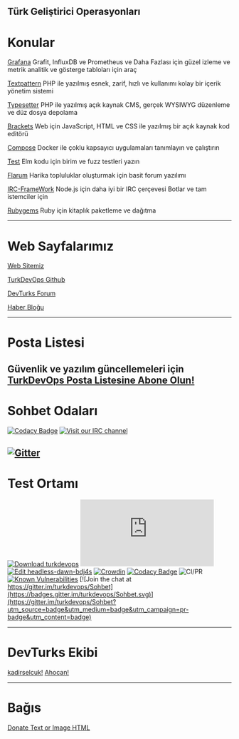 ## Türk Geliştirici Operasyonları

# Konular

[Grafana](https://turkdevops.github.io/grafana) Grafit, InfluxDB ve Prometheus
ve Daha Fazlası için güzel izleme ve metrik analitik ve gösterge tabloları için
araç

[Textpattern](https://turkdevops.github.io/textpattern) PHP ile yazılmış esnek,
zarif, hızlı ve kullanımı kolay bir içerik yönetim sistemi

[Typesetter](https://turkdevops.github.io/Typesetter) PHP ile yazılmış açık
kaynak CMS, gerçek WYSIWYG düzenleme ve düz dosya depolama

[Brackets](https://turkdevops.github.io/brackets) Web için JavaScript, HTML ve
CSS ile yazılmış bir açık kaynak kod editörü

[Compose](https://turkdevops.github.io/compose) Docker ile çoklu kapsayıcı
uygulamaları tanımlayın ve çalıştırın

[Test](https://turkdevops.github.io/test) Elm kodu için birim ve fuzz testleri
yazın

[Flarum](https://turkdevops.github.io/flarum) Harika topluluklar oluşturmak için
basit forum yazılımı

[IRC-FrameWork](https://turkdevops.github.io/irc-framework) Node.js için daha
iyi bir IRC çerçevesi Botlar ve tam istemciler için

[Rubygems](https://turkdevops.github.io/rubygems) Ruby için kitaplık paketleme
ve dağıtma

---

# Web Sayfalarımız

[Web Sitemiz](https://turkdevops.github.io)

[TurkDevOps Github](https://github.com/turkdevops)

[DevTurks Forum](https://devturksforum.flarum.cloud/)

[Haber Bloğu](https://turkdevops.wordpress.com/)

---

# Posta Listesi

## Güvenlik ve yazılım güncellemeleri için [TurkDevOps Posta Listesine Abone Olun!](https://lists.sourceforge.net/lists/listinfo/turkdevops-post)

# Sohbet Odaları

[![Codacy Badge](https://api.codacy.com/project/badge/Grade/793901cd9178477a96c1adb6fc38b50d)](https://app.codacy.com/gh/turkdevops/turkdevops.github.io?utm_source=github.com&utm_medium=referral&utm_content=turkdevops/turkdevops.github.io&utm_campaign=Badge_Grade_Settings)
[![Visit our IRC channel](https://kiwiirc.com/buttons/irc.kiwiirc.com/TurkDevOps.png)](https://kiwiirc.com/client/irc.kiwiirc.com/?nick=DevTurks|?#TurkDevOps)

## [![Gitter](https://badges.gitter.im/turkdevops/community.svg)](https://gitter.im/turkdevops/community?utm_source=badge&utm_medium=badge&utm_campaign=pr-badge)

# Test Ortamı

[![Download turkdevops](https://a.fsdn.com/con/app/sf-download-button)](https://sourceforge.net/projects/turkdevops/files/latest/download)
[![Download turkdevops](https://sourceforge.net/sflogo.php?type=14&group_id=3249738)](https://sourceforge.net/p/turkdevops/)
[![Edit headless-dawn-bdj4s](https://codesandbox.io/static/img/play-codesandbox.svg)](https://codesandbox.io/s/headless-dawn-bdj4s?autoresize=1&fontsize=14&hidenavigation=1&theme=dark)
[![Crowdin](https://badges.crowdin.net/turkdevops/localized.svg)](https://crowdin.com/project/turkdevops)
[![Codacy Badge](https://app.codacy.com/project/badge/Grade/9a3d570568834d1aa1dd09e8e0c8973b)](https://www.codacy.com/gh/turkdevops/turkdevops.github.io/dashboard?utm_source=github.com&utm_medium=referral&utm_content=turkdevops/turkdevops.github.io&utm_campaign=Badge_Grade)
![CI/PR](https://github.com/git/git/workflows/CI/PR/badge.svg)
[![Known Vulnerabilities](https://snyk.io/test/github/turkdevops/node/badge.svg?targetFile=deps/node-inspect/package.json)](https://snyk.io/test/github/turkdevops/node?targetFile=deps/node-inspect/package.json)
[![Join the chat at https://gitter.im/turkdevops/Sohbet](https://badges.gitter.im/turkdevops/Sohbet.svg)](https://gitter.im/turkdevops/Sohbet?utm_source=badge&utm_medium=badge&utm_campaign=pr-badge&utm_content=badge)

---

# DevTurks Ekibi

[kadirselcuk!](https://github.com/kadirselcuk)
[Ahocan!](https://github.com/Ahocan)

---

# Bağıs

<a href="https://donorbox.org/turkdevops">Donate Text or Image HTML</a>
